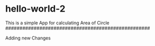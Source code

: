 # hello-world-2
This is a simple App for calculating Area of Circle
###################################################

Adding new Changes


